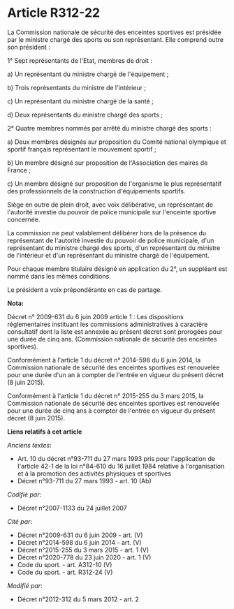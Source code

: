 # Article R312-22

La Commission nationale de sécurité des enceintes sportives est présidée par le ministre chargé des sports ou son
représentant. Elle comprend outre son président :

1° Sept représentants de l'Etat, membres de droit :

a) Un représentant du ministre chargé de l'équipement ;

b) Trois représentants du ministre de l'intérieur ;

c) Un représentant du ministre chargé de la santé ;

d) Deux représentants du ministre chargé des sports ;

2° Quatre membres nommés par arrêté du ministre chargé des sports :

a) Deux membres désignés sur proposition du Comité national olympique et sportif français représentant le mouvement sportif ;

b) Un membre désigné sur proposition de l'Association des maires de France ;

c) Un membre désigné sur proposition de l'organisme le plus représentatif des professionnels de la construction d'équipements
sportifs.

Siège en outre de plein droit, avec voix délibérative, un représentant de l'autorité investie du pouvoir de police municipale
sur l'enceinte sportive concernée.

La commission ne peut valablement délibérer hors de la présence du représentant de l'autorité investie du pouvoir de police
municipale, d'un représentant du ministre chargé des sports, d'un représentant du ministre de l'intérieur et d'un
représentant du ministre chargé de l'équipement.

Pour chaque membre titulaire désigné en application du 2°, un suppléant est nommé dans les mêmes conditions.

Le président a voix prépondérante en cas de partage.

**Nota:**

Décret n° 2009-631 du 6 juin 2009 article 1 : Les dispositions réglementaires instituant les commissions administratives à
caractère consultatif dont la liste est annexée au présent décret sont prorogées pour une durée de cinq ans. (Commission
nationale de sécurité des enceintes sportives).

Conformément à l'article 1 du décret n° 2014-598 du 6 juin 2014, la Commission nationale de sécurité des enceintes sportives
est renouvelée pour une durée d'un an à compter de l'entrée en vigueur du présent décret (8 juin 2015).

Conformément à l'article 1 du décret n° 2015-255 du 3 mars 2015, la Commission nationale de sécurité des enceintes sportives
est renouvelée pour une durée de cinq ans à compter de l'entrée en vigueur du présent décret (8 juin 2015).

**Liens relatifs à cet article**

_Anciens textes_:

  - Art. 10 du décret n°93-711 du 27 mars 1993 pris pour l'application de l'article 42-1 de la loi n°84-610 du 16 juillet 1984 relative à l'organisation et à la promotion des activités physiques et sportives
  - Décret n°93-711 du 27 mars 1993 - art. 10 (Ab)

_Codifié par_:

  - Décret n°2007-1133 du 24 juillet 2007

_Cité par_:

  - Décret n°2009-631 du 6 juin 2009 - art. (V)
  - Décret n°2014-598 du 6 juin 2014 - art. (V)
  - Décret n°2015-255 du 3 mars 2015 - art. 1 (V)
  - Décret n°2020-778 du 23 juin 2020 - art. 1 (V)
  - Code du sport. - art. A312-10 (V)
  - Code du sport. - art. R312-24 (V)

_Modifié par_:

  - Décret n°2012-312 du 5 mars 2012 - art. 2
